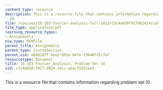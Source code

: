 ```yaml
---
content_type: resource
description: This is a resource file that contains information regarding problem set
  10.
file: /courses/18-103-fourier-analysis-fall-2013/c5c4ab50f927d82414ccabacf2d3cea3_MIT18_103F13_pset10.pdf
file_type: application/pdf
learning_resource_types:
- Assignments
ocw_type: OCWFile
parent_title: Assignments
parent_type: CourseSection
parent_uid: e888107f-6ea2-091e-b47e-13640f15c7af
resourcetype: Document
title: 18.103 Fourier Analysis, Problem Set 10
uid: c5c4ab50-f927-d824-14cc-abacf2d3cea3
---
```

This is a resource file that contains information regarding problem set 10.

